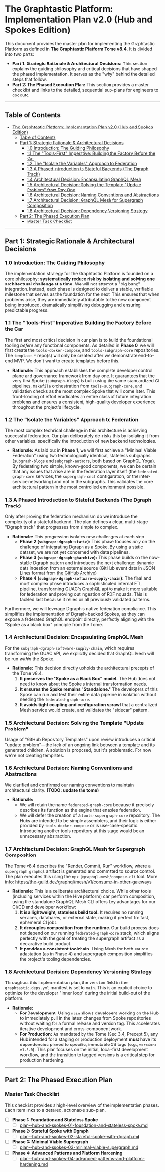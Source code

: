 # The Graphtastic Platform: Implementation Plan v2.0 (Hub and Spokes Edition)

This document provides the master plan for implementing the Graphtastic Platform as defined in **The Graphtastic Platform Tome v8.4**. It is divided into two parts:

*   **Part 1: Strategic Rationale & Architectural Decisions:** This section explains the guiding philosophy and critical decisions that have shaped the phased implementation. It serves as the "why" behind the detailed steps that follow.
*   **Part 2: The Phased Execution Plan:** This section provides a master checklist and links to the detailed, sequential sub-plans for engineers to execute.

---

## Table of Contents

- [The Graphtastic Platform: Implementation Plan v2.0 (Hub and Spokes Edition)](#the-graphtastic-platform-implementation-plan-v20-hub-and-spokes-edition)
  - [Table of Contents](#table-of-contents)
  - [Part 1: Strategic Rationale \& Architectural Decisions](#part-1-strategic-rationale--architectural-decisions)
    - [1.0 Introduction: The Guiding Philosophy](#10-introduction-the-guiding-philosophy)
    - [1.1 The "Tools-First" Imperative: Building the Factory Before the Car](#11-the-tools-first-imperative-building-the-factory-before-the-car)
    - [1.2 The "Isolate the Variables" Approach to Federation](#12-the-isolate-the-variables-approach-to-federation)
    - [1.3 A Phased Introduction to Stateful Backends (The Dgraph Track)](#13-a-phased-introduction-to-stateful-backends-the-dgraph-track)
    - [1.4 Architectural Decision: Encapsulating GraphQL Mesh](#14-architectural-decision-encapsulating-graphql-mesh)
    - [1.5 Architectural Decision: Solving the Template "Update Problem" from Day One](#15-architectural-decision-solving-the-template-update-problem-from-day-one)
    - [1.6 Architectural Decision: Naming Conventions and Abstractions](#16-architectural-decision-naming-conventions-and-abstractions)
    - [1.7 Architectural Decision: GraphQL Mesh for Supergraph Composition](#17-architectural-decision-graphql-mesh-for-supergraph-composition)
    - [1.8 Architectural Decision: Dependency Versioning Strategy](#18-architectural-decision-dependency-versioning-strategy)
  - [Part 2: The Phased Execution Plan](#part-2-the-phased-execution-plan)
    - [Master Task Checklist](#master-task-checklist)

---

## Part 1: Strategic Rationale & Architectural Decisions

### 1.0 Introduction: The Guiding Philosophy

The implementation strategy for the Graphtastic Platform is founded on a core philosophy: **systematically reduce risk by isolating and solving one architectural challenge at a time.** We will not attempt a "big bang" integration. Instead, each phase is designed to deliver a stable, verifiable milestone that serves as the foundation for the next. This ensures that when problems arise, they are immediately attributable to the new component being introduced, dramatically simplifying debugging and ensuring predictable progress.

### 1.1 The "Tools-First" Imperative: Building the Factory Before the Car

The first and most critical decision in our plan is to build the foundational tooling *before* any functional components. As detailed in **Phase 0**, we will first create the `tools-docker-compose`, and `tools-subgraph-core` repositories. The `template-*` repo(s) will only be created after we demonstrate end-to-end MVP. We don't want to create templates before this.

- **Rationale:** This approach establishes the complete developer control plane and governance framework from day one. It guarantees that the very first Spoke (`subgraph-blogs`) is built using the same standardized CI pipelines, `Makefile` orchestration from `tools-subgraph-core`, and validation checks as the most complex Spoke that will come later. This front-loading of effort eradicates an entire class of future integration problems and ensures a consistent, high-quality developer experience throughout the project's lifecycle.

### 1.2 The "Isolate the Variables" Approach to Federation

The most complex technical challenge in this architecture is achieving successful federation. Our plan deliberately de-risks this by isolating it from other variables, specifically the introduction of new backend technologies.

- **Rationale:** As laid out in **Phase 1**, we will first achieve a "Minimal Viable Federation" using two technologically identical, stateless subgraphs (`subgraph-blogs` and `subgraph-authors`, both based on GraphQL Yoga). By federating two simple, known-good components, we can be certain that any issues that arise are in the federation layer itself (the `federated-graph-core` services, the `supergraph-cncf` configuration, or the inter-service networking) and not in the subgraphs. This validates the core architectural pattern in the most controlled environment possible.

### 1.3 A Phased Introduction to Stateful Backends (The Dgraph Track)

Only after proving the federation mechanism do we introduce the complexity of a stateful backend. The plan defines a clear, multi-stage "Dgraph track" that progresses from simple to complex.

- **Rationale:** This progression isolates new challenges at each step.
  - **Phase 2 (`subgraph-dgraph-static`):** This phase focuses *only* on the challenge of integrating Dgraph as a Spoke. By using a static dataset, we are not yet concerned with data pipelines.
  - **Phase 3 (`subgraph-dgraph-gharchive`):** This phase builds on the now-stable Dgraph pattern and introduces the next challenge: dynamic data ingestion from an external source (GitHub event data in JSON Lines format from [the GitHub Archive](https://gharchive.org>))
  - **Phase 4 (`subgraph-dgraph-software-supply-chain`):** The final and most complex phase introduces a sophisticated internal ETL pipeline, transforming GUAC's GraphQL api to make it more suitable for federation and proving out ingestion of RDF nquads. This is tackled last because it relies on all previously validated patterns.

Furthermore, we will leverage Dgraph's native federation compliance. This simplifies the implementation of Dgraph-backed Spokes, as they can expose a federated GraphQL endpoint directly, perfectly aligning with the "Spoke as a black box" principle from the Tome.

### 1.4 Architectural Decision: Encapsulating GraphQL Mesh

For the `subgraph-dgraph-software-supply-chain`, which requires transforming the GUAC API, we explicitly decided that GraphQL Mesh will be run *within* the Spoke.

- **Rationale:** This decision directly upholds the architectural precepts of the Tome v8.4.
    1. **It preserves the "Spoke as a Black Box" model.** The Hub does not need to know about the Spoke's internal transformation needs.
    2. **It ensures the Spoke remains "Standalone."** The developers of this Spoke can run and test their entire data pipeline in isolation without needing the `federated-graph-core`.
    3. **It avoids tight coupling and configuration sprawl** that a centralized Mesh service would create, and validates the "sidecar" pattern.

### 1.5 Architectural Decision: Solving the Template "Update Problem" 

Usage of "GitHub Repository Templates" upon review introduces a critical "update problem"—the lack of an ongoing link between a template and its generated children. A solution is proposed, but it's problematic. For now we're not creating templates.

### 1.6 Architectural Decision: Naming Conventions and Abstractions

We clarified and confirmed our naming conventions to maintain architectural clarity. **(TODO: update the tome)**

- **Rationale:**
  - We will retain the name `federated-graph-core` because it precisely describes its function as the engine that enables federation.
  - We will defer the creation of a `tools-supergraph-core` repository. The Hubs are intended to be simple assemblers, and their logic is either provided by `tools-docker-compose` or is use-case-specific. Introducing another tools repository at this stage would be an unnecessary abstraction.

### 1.7 Architectural Decision: GraphQL Mesh for Supergraph Composition

The Tome v8.4 describes the "Render, Commit, Run" workflow, where a `supergraph.graphql` artifact is generated and committed to source control. The plan executes this using the `npx @graphql-mesh/compose-cli` tool. More info: <https://the-guild.dev/graphql/mesh/v1/consume-in-other-gateways>

- **Rationale:** This is a deliberate architectural choice. While other tools (including services within the Hive platform) can perform composition, using the standalone GraphQL Mesh CLI offers key advantages for our CI/CD and developer workflow:
    1. **It is a lightweight, stateless build tool.** It requires no running services, databases, or external state, making it perfect for fast, ephemeral CI jobs.
    2. **It decouples composition from the runtime.** Our build process does not depend on our running `federated-graph-core` stack, which aligns perfectly with the goal of treating the supergraph artifact as a declarative build product.
    3. **It provides a consistent toolchain.** Using Mesh for both source adaptation (as in Phase 4) and supergraph composition simplifies the project's tooling dependencies.

### 1.8 Architectural Decision: Dependency Versioning Strategy

Throughout this implementation plan, the `version` field in the `graphtastic.deps.yml` manifest is set to `main`. This is an explicit choice to optimize for the developer "inner loop" during the initial build-out of the platform.

- **Rationale:**
  - **For Development:** Using `main` allows developers working on the Hub to immediately pull in the latest changes from Spoke repositories without waiting for a formal release and version tag. This accelerates iterative development and cross-component work.
  - **For Production:** As mandated by the Tome (Sec 3.4, Precept 5), any Hub intended for a staging or production deployment **must** have its dependencies pinned to specific, immutable Git tags (e.g., `version: v1.3.0`). This plan focuses on the initial, local-first development workflow, and the transition to tagged versions is a critical step for production hardening.

---

## Part 2: The Phased Execution Plan

### Master Task Checklist

This checklist provides a high-level overview of the implementation phases. Each item links to a detailed, actionable sub-plan.

- [ ] **Phase 1: Foundation and Stateless Spoke**
  - [ ] [plan--hub-and-spokes-01-foundation-and-stateless-spoke.md](./plan--hub-and-spokes-01-foundation-and-stateless-spoke.md)
- [ ] **Phase 2: Stateful Spoke with Dgraph**
  - [ ] [plan--hub-and-spokes-02-stateful-spoke-with-dgraph.md](./plan--hub-and-spokes-02-stateful-spoke-with-dgraph.md)
- [ ] **Phase 3: Minimal Viable Supergraph**
  - [ ] [plan--hub-and-spokes-03-minimal-viable-supergraph.md](./plan--hub-and-spokes-03-minimal-viable-supergraph.md)
- [ ] **Phase 4: Advanced Patterns and Platform Hardening**
  - [ ] [plan--hub-and-spokes-04-advanced-patterns-and-platform-hardening.md](./plan--hub-and-spokes-04-advanced-patterns-and-platform-hardening.md)

